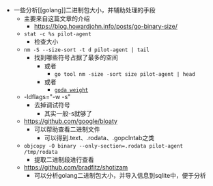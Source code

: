 - 一些分析[[golang]]二进制包大小，并辅助处理的手段
	- 主要来自这篇文章的介绍
		- https://blog.howardjohn.info/posts/go-binary-size/
	- `stat -c %s pilot-agent`
		- 检查大小
	- `nm -S --size-sort -t d pilot-agent | tail`
		- 找到哪些符号占据了最多的空间
			- 或者
				- `go tool nm -size -sort size pilot-agent | head`
			- 或者
				- [`goda weight`](https://github.com/loov/goda)
	- -ldflags="-w -s"
		- 去掉调试符号
			- 其实一般-s就够了
	- https://github.com/google/bloaty
		- 可以帮助查看二进制文件
			- 可以得到.text、.rodata、.gopclntab之类
	- `objcopy -O binary --only-section=.rodata pilot-agent /tmp/rodata`
		- 提取二进制段进行查看
	- https://github.com/bradfitz/shotizam
		- 可以分析golang二进制包大小，并导入信息到sqlite中，便于分析